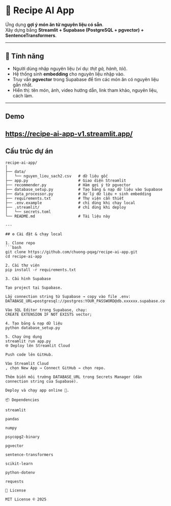 # 🍲 Recipe AI App

Ứng dụng **gợi ý món ăn từ nguyên liệu có sẵn**.  
Xây dựng bằng **Streamlit + Supabase (PostgreSQL + pgvector) + SentenceTransformers**.  

---

## 🚀 Tính năng
- Người dùng nhập nguyên liệu (ví dụ: *thịt gà, hành, tỏi*).  
- Hệ thống sinh **embedding** cho nguyên liệu nhập vào.  
- Truy vấn **pgvector** trong Supabase để tìm các món ăn có nguyên liệu gần nhất.  
- Hiển thị: tên món, ảnh, video hướng dẫn, link tham khảo, nguyên liệu, cách làm.  

---
## Demo
https://recipe-ai-app-v1.streamlit.app/
---

## Cấu trúc dự án

```text
recipe-ai-app/
│
├── data/
│   └── nguyen_lieu_sach2.csv   # dữ liệu gốc
├── app.py                      # Giao diện Streamlit
├── recommender.py              # Hàm gợi ý từ pgvector
├── database_setup.py           # Tạo bảng & nạp dữ liệu vào Supabase
├── data_processor.py           # Xử lý dữ liệu + sinh embedding
├── requirements.txt            # Thư viện cần thiết
├── .env.example                # chỉ dùng khi chạy local
├── .streamlit/                 # chỉ dùng khi deploy
│   └── secrets.toml
└── README.md                   # Tài liệu này

---

## ⚙️ Cài đặt & chạy local

1. Clone repo
```bash
git clone https://github.com/chuong-pqag/recipe-ai-app.git
cd recipe-ai-app

2. Cài thư viện
pip install -r requirements.txt

3. Cấu hình Supabase

Tạo project tại Supabase.

Lấy connection string từ Supabase → copy vào file .env:
DATABASE_URL=postgresql://postgres:YOUR_PASSWORD@db.xxxxxx.supabase.co:5432/postgres

Vào SQL Editor trong Supabase, chạy:
CREATE EXTENSION IF NOT EXISTS vector;

4. Tạo bảng & nạp dữ liệu
python database_setup.py

5. Chạy ứng dụng
streamlit run app.py
🌐 Deploy lên Streamlit Cloud

Push code lên GitHub.

Vào Streamlit Cloud
, chọn New App → Connect GitHub → chọn repo.

Thêm biến môi trường DATABASE_URL trong Secrets Manager (dán connection string của Supabase).

Deploy và chạy app online 🎉.

📦 Dependencies

streamlit

pandas

numpy

psycopg2-binary

pgvector

sentence-transformers

scikit-learn

python-dotenv

requests

📜 License

MIT License © 2025